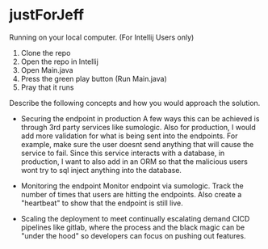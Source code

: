 # justForJeff

Running on your local computer. (For Intellij Users only)
1. Clone the repo
2. Open the repo in Intellij
3. Open Main.java
4. Press the green play button (Run Main.java)
5. Pray that it runs

Describe the following concepts and how you would approach the solution.

* Securing the endpoint in production
A few ways this can be achieved is through 3rd party services like sumologic. Also for production, I would add more validation for what is being sent into the endpoints. For example, make sure the user doesnt send anything that will cause the service to fail. Since this service interacts with a database, in production, I want to also add in an ORM so that the malicious users wont try to sql inject anything into the database.

* Monitoring the endpoint
Monitor endpoint via sumologic. Track the number of times that users are hitting the endpoints. Also create a "heartbeat" to show that the endpoint is still live.

* Scaling the deployment to meet continually escalating demand
CICD pipelines like gitlab, where the process and the black magic can be "under the hood" so developers can focus on pushing out features.

